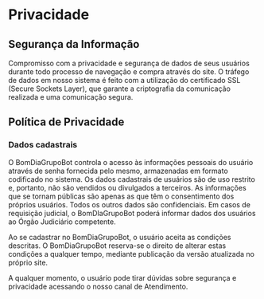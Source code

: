 # Privacidade 

## Segurança da Informação
Compromisso com a privacidade e segurança de dados de seus usuários durante todo processo de navegação e compra através do site. O tráfego de dados em nosso sistema é feito com a utilização do certificado SSL (Secure Sockets Layer), que garante a criptografia da comunicação realizada e uma comunicação segura.

## Política de Privacidade

### Dados cadastrais

O BomDiaGrupoBot controla o acesso às informações pessoais do usuário através de senha fornecida pelo mesmo, armazenadas em formato codificado no sistema. Os dados cadastrais de usuários são de uso restrito e, portanto, não são vendidos ou divulgados a terceiros. As informações que se tornam públicas são apenas as que têm o consentimento dos próprios usuários. Todos os outros dados são confidenciais. Em casos de requisição judicial, o BomDIaGrupoBot poderá informar dados dos usuários ao Órgão Judiciário competente.

Ao se cadastrar no BomDiaGrupoBot, o usuário aceita as condições descritas. O BomDiaGrupoBot reserva-se o direito de alterar estas condições a qualquer tempo, mediante publicação da versão atualizada no próprio site.

A qualquer momento, o usuário pode tirar dúvidas sobre segurança e privacidade acessando o nosso canal de Atendimento.
